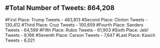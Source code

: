 #Total Number of Tweets: 864,208 
---
#First Place: Trump Tweets - 483,813
#Second Place: Clinton Tweets - 130,412
#Third Place: Cruz Tweets - 100,659
#Fourth Place: Sanders Tweets - 64,599
#Fifth Place: Rubio Tweets - 61,903
#Sixth Place: Jeb! Tweets - 9,166
#Seventh Place: Carson Tweets - 7,647
#Last Place: Kasich Tweets - 6,021
